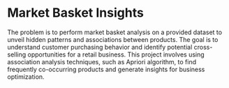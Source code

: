 #  Market Basket Insights

The problem is to perform market basket analysis on a provided dataset to unveil hidden patterns and associations between products. The goal is to understand customer purchasing behavior and identify potential cross-selling opportunities for a retail business. This project involves using association analysis techniques, such as Apriori algorithm, to find frequently co-occurring products and generate insights for business optimization.
